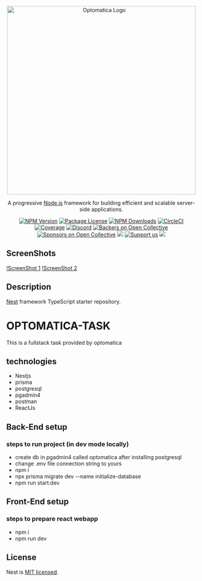<p align="center">
  <a href="https://www.facebook.com/Optomatica/" target="blank"><img src="https://encrypted-tbn0.gstatic.com/images?q=tbn:ANd9GcRPO4xtUxPwqjXsds1bNXUWYKgyYDhsUUTSiW3QWeBpxw&s" width="500" alt="Optomatica Logo" /></a>
</p>

[circleci-image]: https://img.shields.io/circleci/build/github/nestjs/nest/master?token=abc123def456
[circleci-url]: https://circleci.com/gh/nestjs/nest

  <p align="center">A progressive <a href="http://nodejs.org" target="_blank">Node.js</a> framework for building efficient and scalable server-side applications.</p>
    <p align="center">
<a href="https://www.npmjs.com/~nestjscore" target="_blank"><img src="https://img.shields.io/npm/v/@nestjs/core.svg" alt="NPM Version" /></a>
<a href="https://www.npmjs.com/~nestjscore" target="_blank"><img src="https://img.shields.io/npm/l/@nestjs/core.svg" alt="Package License" /></a>
<a href="https://www.npmjs.com/~nestjscore" target="_blank"><img src="https://img.shields.io/npm/dm/@nestjs/common.svg" alt="NPM Downloads" /></a>
<a href="https://circleci.com/gh/nestjs/nest" target="_blank"><img src="https://img.shields.io/circleci/build/github/nestjs/nest/master" alt="CircleCI" /></a>
<a href="https://coveralls.io/github/nestjs/nest?branch=master" target="_blank"><img src="https://coveralls.io/repos/github/nestjs/nest/badge.svg?branch=master#9" alt="Coverage" /></a>
<a href="https://discord.gg/G7Qnnhy" target="_blank"><img src="https://img.shields.io/badge/discord-online-brightgreen.svg" alt="Discord"/></a>
<a href="https://opencollective.com/nest#backer" target="_blank"><img src="https://opencollective.com/nest/backers/badge.svg" alt="Backers on Open Collective" /></a>
<a href="https://opencollective.com/nest#sponsor" target="_blank"><img src="https://opencollective.com/nest/sponsors/badge.svg" alt="Sponsors on Open Collective" /></a>
  <a href="https://paypal.me/kamilmysliwiec" target="_blank"><img src="https://img.shields.io/badge/Donate-PayPal-ff3f59.svg"/></a>
    <a href="https://opencollective.com/nest#sponsor"  target="_blank"><img src="https://img.shields.io/badge/Support%20us-Open%20Collective-41B883.svg" alt="Support us"></a>
  <a href="https://twitter.com/nestframework" target="_blank"><img src="https://img.shields.io/twitter/follow/nestframework.svg?style=social&label=Follow"></a>
</p>
  <!--[![Backers on Open Collective](https://opencollective.com/nest/backers/badge.svg)](https://opencollective.com/nest#backer)
  [![Sponsors on Open Collective](https://opencollective.com/nest/sponsors/badge.svg)](https://opencollective.com/nest#sponsor)-->

## ScreenShots
[!ScreenShot 1](https://github.com/yuze98/OPTOMATICA-TASK/s1)
[!ScreenShot 2](https://github.com/yuze98/OPTOMATICA-TASK/s2)


## Description

[Nest](https://github.com/nestjs/nest) framework TypeScript starter repository.
# OPTOMATICA-TASK
This is a fullstack task provided by optomatica

## technologies
- Nestjs
- prisma
- postgresql
- pgadmin4
- postman
- ReactJs

## Back-End setup
### steps to run project (in dev mode locally)
- create db in pgadmin4 called optomatica after installing postgresql
- change .env file connection string to yours
- npm i
- npx prisma migrate dev --name initialize-database
- npm run start:dev

## Front-End setup
### steps to prepare react webapp
- npm i
- npm run dev

## License

Nest is [MIT licensed](LICENSE).
